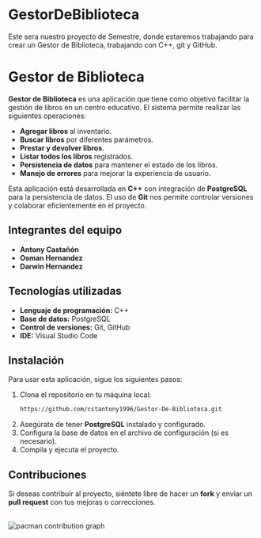 
# GestorDeBiblioteca

Este sera nuestro proyecto de Semestre, donde estaremos trabajando para crear un Gestor de Biblioteca, trabajando con C++, git y GitHub.

# Gestor de Biblioteca

**Gestor de Biblioteca** es una aplicación que tiene como objetivo facilitar la gestión de libros en un centro educativo. El sistema permite realizar las siguientes operaciones:

- **Agregar libros** al inventario.
- **Buscar libros** por diferentes parámetros.
- **Prestar y devolver libros**.
- **Listar todos los libros** registrados.
- **Persistencia de datos** para mantener el estado de los libros.
- **Manejo de errores** para mejorar la experiencia de usuario.

Esta aplicación está desarrollada en **C++** con integración de **PostgreSQL** para la persistencia de datos. El uso de **Git** nos permite controlar versiones y colaborar eficientemente en el proyecto.

## Integrantes del equipo

- **Antony Castañón**
- **Osman Hernandez**
- **Darwin Hernandez**

## Tecnologías utilizadas

- **Lenguaje de programación:** C++
- **Base de datos:** PostgreSQL
- **Control de versiones:** Git, GitHub
- **IDE:** Visual Studio Code

## Instalación

Para usar esta aplicación, sigue los siguientes pasos:

1. Clona el repositorio en tu máquina local:
    ```bash
    https://github.com/cstantony1996/Gestor-De-Biblioteca.git
    ```
2. Asegúrate de tener **PostgreSQL** instalado y configurado.
3. Configura la base de datos en el archivo de configuración (si es necesario).
4. Compila y ejecuta el proyecto.

## Contribuciones

Si deseas contribuir al proyecto, siéntete libre de hacer un **fork** y enviar un **pull request** con tus mejoras o correcciones. 

<br clear="both">

<picture>
  <source media="(prefers-color-scheme: dark)" srcset="https://raw.githubusercontent.com/cstantony1996/cstantony1996/output/pacman-contribution-graph-dark.svg">
  <source media="(prefers-color-scheme: light)" srcset="https://raw.githubusercontent.com/cstantony1996/cstantony1996/output/pacman-contribution-graph.svg">
  <img alt="pacman contribution graph" src="https://raw.githubusercontent.com/cstantony1996/cstantony1996/output/pacman-contribution-graph.svg">
</picture>

###